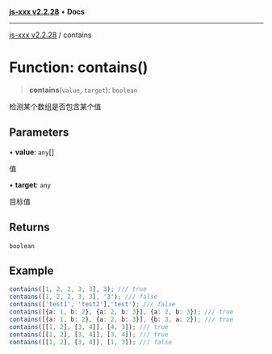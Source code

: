 [**js-xxx v2.2.28**](../README.md) • **Docs**

***

[js-xxx v2.2.28](../README.md) / contains

# Function: contains()

> **contains**(`value`, `target`): `boolean`

检测某个数组是否包含某个值

## Parameters

• **value**: `any`[]

值

• **target**: `any`

目标值

## Returns

`boolean`

## Example

```ts
contains([1, 2, 2, 3, 3], 3); /// true
contains([1, 2, 2, 3, 3], '3'); /// false
contains(['test1', 'test2'],'test'); /// false
contains([{a: 1, b: 2}, {a: 2, b: 3}], {a: 2, b: 3}); /// true
contains([{a: 1, b: 2}, {a: 2, b: 3}], {b: 3, a: 2}); /// true
contains([[1, 2], [3, 4]], [4, 3]); /// true
contains([[1, 2], [3, 4]], [3, 4]); /// true
contains([[1, 2], [3, 4]], [1, 3]); /// false
```
